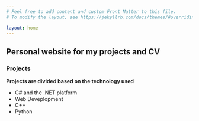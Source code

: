```yaml
---
# Feel free to add content and custom Front Matter to this file.
# To modify the layout, see https://jekyllrb.com/docs/themes/#overriding-theme-defaults

layout: home
---
```


## Personal website for my projects and CV

### Projects

**Projects are divided based on the technology used**

- C# and the .NET platform
- Web Deveplopment
- C++
- Python